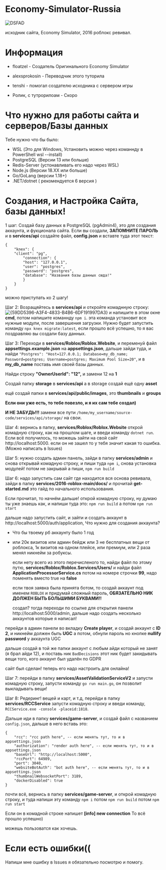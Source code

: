 # Economy-Simulator-Russia
  ![DSFAD](https://github.com/user-attachments/assets/918305e6-b1df-49fe-a840-a1a016b640eb)


исходник сайта, Economy Simulator, 2016 роблокс ревивал.

# Информация
- floatzel - Создатель Оригинального Economy Simulator
- alexsprokosin - Переводчик этого туторила
- tenshi - помогал создателю исходника с сервером игры

- Ролик, с тутрорилоам - Скоро

# Что нужно для работы сайта и серверов/Базы данных
Тебе нужно что бы было:
- WSL (Это для Windows, Установить можно через команнду в PowerShell wsl --install)
- PostgreSQL (Версии 13 или больше)
- Redis-Server (устонавливать его надо через WSL)
- Node.js (Версии 18.XX или больше)
- Go/GoLang (версии 1.18+)
- .NET/dotnet ( рекомендуется 6 версия )

# Создания, и Настройка Сайта, базы данных!

  1 шаг: Создай базу данных в PostgreSQL (pgAdmin4), это для создания аккаунта, и фукционала сайта. Если вы создали, **ЗАПОМНИТЕ ПАРОЛЬ** и в **services/api** создайте файл, **config.json** и вставте туда этот текст:

```
{
    "knex": {
	"client": "pg",
        "connection": {
        "host": "127.0.0.1",
        "user": "postgres",
        "password": "postgres",
        "database": "Названия базы данных сюда!"
        }
    }
}
```
можно приступать ко 2 шагу!

Шаг 2: Возращяйтесь в **services/api** и откройте комаднную строку:
![{59DD5396-A3F4-4833-B4B6-6DF191997DA3}](https://github.com/user-attachments/assets/40436007-a997-4b46-91d9-17d056af87f8)
и напишите в этом окне **cmd**, потом напишите команнду ```npm i```. эта команда установит все нужные модули, после завершения загрузки. Нужно будет запустить команду ```npx knex migrate:latest```, если прошло всё успешно, то я вас поздравляю вы создали базу данных.

Шаг 3: Переходи в **services/Roblox/Roblox.Website**, и переменуй файл **appsettings.example.json** на **appsettings.json**, дальше зайди туда, и найди ```"Postgres": "Host=127.0.0.1; Database=my_db_name; Password=postgres; Username=postgres; Maximum Pool Size=20"```,
и в **my_db_name** поставь имя своей базы данных.

Найди строку **"OwnerUserId": "12",** и замени 12 на **1**

Создай папку **storage** в **services/api** а в storage создай ещё одну **asset**

ещё создай папки в **services/api/public/images**, это **thumbnails** и **groups**

**Если они уже есть, то тебе повезло, и я их сам тебе создал)**

**И НЕ ЗАБУДЬ!!!** замени все пути ```/home/my_username/source-code/services/api/storage/``` на свои.

Шаг 4: вернись в папку, **services/Roblox/Roblox.Website** открой комадную строку, как на прошлом шаге, и введи команду ```dotnet run```. Если всё получилось, то можешь зайти на свой сайт http://localhost:5000. если он не зашел то у тебя значит какая то ошибка. (Можно написать в Issues) 

Шаг 5: нужно создать админ панель, зайди в папку **services/admin** и снова открывай комадную строку, и пиши туда ```npm i```, снова установка модулей! потом не закрывай а пиши, ```npm run build```

 Шаг 6: надо запустить сам сайт где находится вся основа ревивала, зайди в папку **services/2016-roblox-main/docs/** и прочитай **get-started.md** это гайд по начального использования.

 Если прочитал, то начнём дальше! открой комадную строку, ну думаю ты уже знаешь как, и напиши туда это: ```npm run build``` а потом ```npm run start``` 

дальше надо запустить сайт, и зайти и создать аккаунт в http://localhost:5000/auth/application, Что нужно для создания аккаунта?

- Что бы твоему рб аккаунту было 1 год
- или 20к визитов или админ бейдж или 3 не бесплатных вещи от роблокса, 1к визитов на одном плейсе, или премиум, или 2 раза менял никнейм за робуксы.

  если нету всего из этого перечисленого то, найди файл по этому путю, **services/Roblox/Roblox.Services/Users/** и найди файл **ApplicationProcessorService.cs** потом на номере строчки **99**, надо поменять вместо true на **false**

  если твоя заявка была принята ботом, то создай аккаунт под именем ```ROBLOX``` и придумай сложный пароль, **ОБЯЗАТЕЛЬНО НИК ДОЛЖЕН БЫТЬ БОЛЬШИМИ БУКВАМИ!!**

  создал? тогда переходи по ссылке для открытия панели http://localhost:5000/admin, дальше надо создать несколько аккаунтов которые я написал!

перейди в админ панели во вкладку **Create player**, и создай аккаунт с **ID 2**, и никнейм должен быть **UGC** а потом, обнули пароль но кнопке **nullify password** у аккаунта UGC

дальше создай в той же папки аккаунт с любым айди который не занят (я брал айди 12), и поставь ник ```BadDecisions``` этот ник будет закидывать вещи того, кого аккаунт был удалён по GDPR 

сайт был сделан! теперь его надо настроить для онлайна!

Шаг 7: перейди в папку **services/AssetValidationServiceV2** и запусти комадную строку, запусти команду ```go run main.go```, он позволит выкладывать вещи!

Шаг 8: 	Редеринг! вещей и карт, и т.д, перейди в папку **services/RCCService** запусти комадную строку и введи команду, ```RCCService.exe -console -placeid:1818```.

Дальше иди в папку **services/game-server**, и создай файл с названием ```config.json```, дальше в него вставь это:

```
{
    "rcc": "rcc path here", -- если менять тут, то и в appsettings.json
    "authorization": "render auth here", -- если менять тут, то и в appsettings.json
    "baseUrl": "http://localhost:5000",
    "rccPort": 64989,
    "port": 3040,
    "websiteBotAuth": "bot auth here", -- если менять тут, то и в appsettings.json
    "thumbnailWebsocketPort": 3189,
    "dockerDisabled": true
}
```
почти всё, вернись в папку **services/game-server**, и открой комадную строку, и туда напиши эту команду ```npm i``` потом ```npm run build``` потом ```npm run start```

Если он в комадной строке напишет **[info] new connection** То всё прошло успешно)

можешь пользоватся как хочешь.

# Если есть ошибки((

Напиши мне ошибку в Issues я обязательно посмотрю и помогу.
